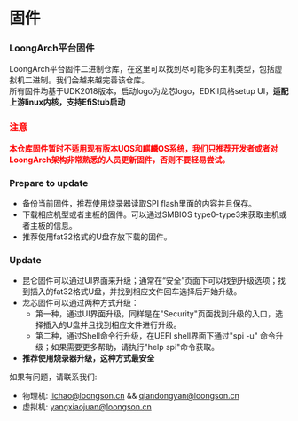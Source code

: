 # 固件  

### LoongArch平台固件    

LoongArch平台固件二进制仓库，在这里可以找到尽可能多的主机类型，包括虚拟机二进制。我们会越来越完善该仓库。  
所有固件均基于UDK2018版本，启动logo为龙芯logo，EDKII风格setup UI，**适配上游linux内核，支持EfiStub启动**  

### <font color=red>注意</font>  
<font color=red>**本仓库固件暂时不适用现有版本UOS和麒麟OS系统，我们只推荐开发者或者对LoongArch架构非常熟悉的人员更新固件，否则不要轻易尝试。**</font>  

### Prepare to update  
* 备份当前固件，推荐使用烧录器读取SPI flash里面的内容并且保存。
* 下载相应机型或者主板的固件。可以通过SMBIOS type0-type3来获取主机或者主板的信息。
* 推荐使用fat32格式的U盘存放下载的固件。

### Update  
* 昆仑固件可以通过UI界面来升级；通常在“安全”页面下可以找到升级选项；找到插入的fat32格式U盘，并找到相应文件回车选择后开始升级。
* 龙芯固件可以通过两种方式升级：
  * 第一种，通过UI界面升级，同样是在"Security"页面找到升级的入口，选择插入的U盘并且找到相应文件进行升级。
  * 第二种，通过Shell命令行升级，在UEFI shell界面下通过"spi -u" 命令升级；如果需要更多帮助，请执行"help spi"命令获取。
* **推荐使用烧录器升级，这种方式最安全**  

如果有问题，请联系我们:
* 物理机: lichao@loongson.cn && qiandongyan@loongson.cn  
* 虚拟机: yangxiaojuan@loongson.cn
